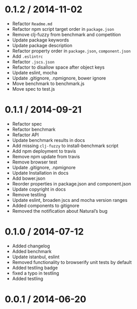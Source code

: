 
0.1.2 / 2014-11-02
==================

 * Refactor `Readme.md`
 * Refactor npm script target order in `package.json`
 * Remove clj-fuzzy from benchmark and competition
 * Update package keywords
 * Update package description
 * Refactor property order in `package.json`, `component.json`
 * Add `.eslintrc`
 * Refactor `.jscs.json`
 * Refactor to disallow space after object keys
 * Update eslint, mocha
 * Update .gitignore, .npmignore, bower ignore
 * Move benchmark to benchmark.js
 * Move spec to test.js

0.1.1 / 2014-09-21
==================

 * Refactor spec
 * Refactor benchmark
 * Refactor API
 * Update benchmark results in docs
 * Add missing `clj-fuzzy` to install-benchmark script
 * Add npm deployment to travis
 * Remove npm update from travis
 * Remove browser test
 * Update .gitignore, .npmignore
 * Update Installation in docs
 * Add bower.json
 * Reorder properties in package.json and component.json
 * Update copyright in docs
 * Remove testling
 * Update eslint, broaden jscs and mocha version ranges
 * Added components to gitignore
 * Removed the notification about Natural’s bug

0.1.0 / 2014-07-12
==================

 * Added changelog
 * Added benchmark
 * Update istanbul, eslint
 * Removed functionality to browserify unit tests by default
 * Added testling badge
 * fixed a typo in testling
 * Added testling

0.0.1 / 2014-06-20
==================
